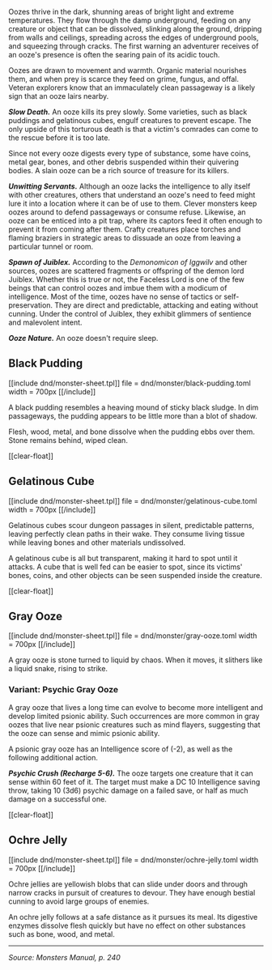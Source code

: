 Oozes thrive in the dark, shunning areas of bright light and extreme temperatures. They flow through the damp underground, feeding on any creature or object that can be dissolved, slinking along the ground, dripping from walls and ceilings, spreading across the edges of underground pools, and squeezing through cracks. The first warning an adventurer receives of an ooze's presence is often the searing pain of its acidic touch.

Oozes are drawn to movement and warmth. Organic material nourishes them, and when prey is scarce they feed on grime, fungus, and offal. Veteran explorers know that an immaculately clean passageway is a likely sign that an ooze lairs nearby.

***Slow Death.*** An ooze kills its prey slowly. Some varieties, such as black puddings and gelatinous cubes, engulf creatures to prevent escape. The only upside of this torturous death is that a victim's comrades can come to the rescue before it is too late.

Since not every ooze digests every type of substance, some have coins, metal gear, bones, and other debris suspended within their quivering bodies. A slain ooze can be a rich source of treasure for its killers.

***Unwitting Servants.*** Although an ooze lacks the intelligence to ally itself with other creatures, others that understand an ooze's need to feed might lure it into a location where it can be of use to them. Clever monsters keep oozes around to defend passageways or consume refuse. Likewise, an ooze can be enticed into a pit trap, where its captors feed it often enough to prevent it from coming after them. Crafty creatures place torches and flaming braziers in strategic areas to dissuade an ooze from leaving a particular tunnel or room.

***Spawn of Juiblex.*** According to the *Demonomicon of Iggwilv* and other sources, oozes are scattered fragments or offspring of the demon lord Juiblex. Whether this is true or not, the Faceless Lord is one of the few beings that can control oozes and imbue them with a modicum of intelligence. Most of the time, oozes have no sense of tactics or self-preservation. They are direct and predictable, attacking and eating without cunning. Under the control of Juiblex, they exhibit glimmers of sentience and malevolent intent.

***Ooze Nature.*** An ooze doesn't require sleep.

## Black Pudding

<div class="monster-float">

[[include dnd/monster-sheet.tpl]]
file = dnd/monster/black-pudding.toml
width = 700px
[[/include]]

</div>

A black pudding resembles a heaving mound of sticky black sludge. In dim passageways, the pudding appears to be little more than a blot of shadow.

Flesh, wood, metal, and bone dissolve when the pudding ebbs over them. Stone remains behind, wiped clean.

[[clear-float]]

## Gelatinous Cube

<div class="monster-float">

[[include dnd/monster-sheet.tpl]]
file = dnd/monster/gelatinous-cube.toml
width = 700px
[[/include]]

</div>

Gelatinous cubes scour dungeon passages in silent, predictable patterns, leaving perfectly clean paths in their wake. They consume living tissue while leaving bones and other materials undissolved.

A gelatinous cube is all but transparent, making it hard to spot until it attacks. A cube that is well fed can be easier to spot, since its victims' bones, coins, and other objects can be seen suspended inside the creature.

[[clear-float]]

## Gray Ooze

<div class="monster-float">

[[include dnd/monster-sheet.tpl]]
file = dnd/monster/gray-ooze.toml
width = 700px
[[/include]]

</div>

A gray ooze is stone turned to liquid by chaos. When it moves, it slithers like a liquid snake, rising to strike.

### Variant: Psychic Gray Ooze

A gray ooze that lives a long time can evolve to become more intelligent and develop limited psionic ability. Such occurrences are more common in gray oozes that live near psionic creatures such as mind flayers, suggesting that the ooze can sense and mimic psionic ability.

A psionic gray ooze has an Intelligence score of (-2), as well as the following additional action.

***Psychic Crush (Recharge 5-6).*** The ooze targets one creature that it can sense within 60 feet of it. The target must make a DC 10 Intelligence saving throw, taking 10 (3d6) psychic damage on a failed save, or half as much damage on a successful one.

[[clear-float]]

## Ochre Jelly

<div class="monster-float">

[[include dnd/monster-sheet.tpl]]
file = dnd/monster/ochre-jelly.toml
width = 700px
[[/include]]

</div>

Ochre jellies are yellowish blobs that can slide under doors and through narrow cracks in pursuit of creatures to devour. They have enough bestial cunning to avoid large groups of enemies.

An ochre jelly follows at a safe distance as it pursues its meal. Its digestive enzymes dissolve flesh quickly but have no effect on other substances such as bone, wood, and metal.

<hr class="no-float">

*Source: Monsters Manual, p. 240*
